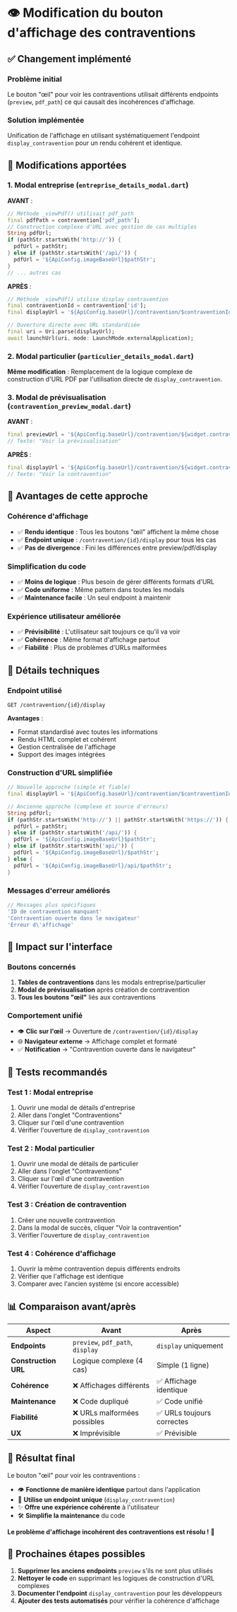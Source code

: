 # 👁️ Modification du bouton d'affichage des contraventions

## ✅ Changement implémenté

### **Problème initial**
Le bouton "œil" pour voir les contraventions utilisait différents endpoints (`preview`, `pdf_path`) ce qui causait des incohérences d'affichage.

### **Solution implémentée**
Unification de l'affichage en utilisant systématiquement l'endpoint `display_contravention` pour un rendu cohérent et identique.

## 🔄 Modifications apportées

### **1. Modal entreprise (`entreprise_details_modal.dart`)**

**AVANT** :
```dart
// Méthode _viewPdf() utilisait pdf_path
final pdfPath = contravention['pdf_path'];
// Construction complexe d'URL avec gestion de cas multiples
String pdfUrl;
if (pathStr.startsWith('http://')) {
  pdfUrl = pathStr;
} else if (pathStr.startsWith('/api/')) {
  pdfUrl = '${ApiConfig.imageBaseUrl}$pathStr';
}
// ... autres cas
```

**APRÈS** :
```dart
// Méthode _viewPdf() utilise display_contravention
final contraventionId = contravention['id'];
final displayUrl = '${ApiConfig.baseUrl}/contravention/$contraventionId/display';

// Ouverture directe avec URL standardisée
final uri = Uri.parse(displayUrl);
await launchUrl(uri, mode: LaunchMode.externalApplication);
```

### **2. Modal particulier (`particulier_details_modal.dart`)**

**Même modification** : Remplacement de la logique complexe de construction d'URL PDF par l'utilisation directe de `display_contravention`.

### **3. Modal de prévisualisation (`contravention_preview_modal.dart`)**

**AVANT** :
```dart
final previewUrl = '${ApiConfig.baseUrl}/contravention/${widget.contraventionId}/preview';
// Texte: "Voir la prévisualisation"
```

**APRÈS** :
```dart
final displayUrl = '${ApiConfig.baseUrl}/contravention/${widget.contraventionId}/display';
// Texte: "Voir la contravention"
```

## 🎯 Avantages de cette approche

### **Cohérence d'affichage**
- ✅ **Rendu identique** : Tous les boutons "œil" affichent la même chose
- ✅ **Endpoint unique** : `/contravention/{id}/display` pour tous les cas
- ✅ **Pas de divergence** : Fini les différences entre preview/pdf/display

### **Simplification du code**
- ✅ **Moins de logique** : Plus besoin de gérer différents formats d'URL
- ✅ **Code uniforme** : Même pattern dans toutes les modals
- ✅ **Maintenance facile** : Un seul endpoint à maintenir

### **Expérience utilisateur améliorée**
- ✅ **Prévisibilité** : L'utilisateur sait toujours ce qu'il va voir
- ✅ **Cohérence** : Même format d'affichage partout
- ✅ **Fiabilité** : Plus de problèmes d'URLs malformées

## 🔧 Détails techniques

### **Endpoint utilisé**
```
GET /contravention/{id}/display
```

**Avantages** :
- Format standardisé avec toutes les informations
- Rendu HTML complet et cohérent
- Gestion centralisée de l'affichage
- Support des images intégrées

### **Construction d'URL simplifiée**
```dart
// Nouvelle approche (simple et fiable)
final displayUrl = '${ApiConfig.baseUrl}/contravention/$contraventionId/display';

// Ancienne approche (complexe et source d'erreurs)
String pdfUrl;
if (pathStr.startsWith('http://') || pathStr.startsWith('https://')) {
  pdfUrl = pathStr;
} else if (pathStr.startsWith('/api/')) {
  pdfUrl = '${ApiConfig.imageBaseUrl}$pathStr';
} else if (pathStr.startsWith('api/')) {
  pdfUrl = '${ApiConfig.imageBaseUrl}/$pathStr';
} else {
  pdfUrl = '${ApiConfig.imageBaseUrl}/api/$pathStr';
}
```

### **Messages d'erreur améliorés**
```dart
// Messages plus spécifiques
'ID de contravention manquant'
'Contravention ouverte dans le navigateur'
'Erreur d\'affichage'
```

## 📱 Impact sur l'interface

### **Boutons concernés**
1. **Tables de contraventions** dans les modals entreprise/particulier
2. **Modal de prévisualisation** après création de contravention
3. **Tous les boutons "œil"** liés aux contraventions

### **Comportement unifié**
- 👁️ **Clic sur l'œil** → Ouverture de `/contravention/{id}/display`
- 🌐 **Navigateur externe** → Affichage complet et formaté
- ✅ **Notification** → "Contravention ouverte dans le navigateur"

## 🧪 Tests recommandés

### **Test 1 : Modal entreprise**
1. Ouvrir une modal de détails d'entreprise
2. Aller dans l'onglet "Contraventions"
3. Cliquer sur l'œil d'une contravention
4. Vérifier l'ouverture de `display_contravention`

### **Test 2 : Modal particulier**
1. Ouvrir une modal de détails de particulier
2. Aller dans l'onglet "Contraventions"
3. Cliquer sur l'œil d'une contravention
4. Vérifier l'ouverture de `display_contravention`

### **Test 3 : Création de contravention**
1. Créer une nouvelle contravention
2. Dans la modal de succès, cliquer "Voir la contravention"
3. Vérifier l'ouverture de `display_contravention`

### **Test 4 : Cohérence d'affichage**
1. Ouvrir la même contravention depuis différents endroits
2. Vérifier que l'affichage est identique
3. Comparer avec l'ancien système (si encore accessible)

## 📊 Comparaison avant/après

| Aspect | Avant | Après |
|--------|-------|--------|
| **Endpoints** | `preview`, `pdf_path`, `display` | `display` uniquement |
| **Construction URL** | Logique complexe (4 cas) | Simple (1 ligne) |
| **Cohérence** | ❌ Affichages différents | ✅ Affichage identique |
| **Maintenance** | ❌ Code dupliqué | ✅ Code unifié |
| **Fiabilité** | ❌ URLs malformées possibles | ✅ URLs toujours correctes |
| **UX** | ❌ Imprévisible | ✅ Prévisible |

## 🎯 Résultat final

Le bouton "œil" pour voir les contraventions :
- 👁️ **Fonctionne de manière identique** partout dans l'application
- 🔗 **Utilise un endpoint unique** (`display_contravention`)
- ✨ **Offre une expérience cohérente** à l'utilisateur
- 🛠️ **Simplifie la maintenance** du code

**Le problème d'affichage incohérent des contraventions est résolu !** 🎉

## 🔮 Prochaines étapes possibles

1. **Supprimer les anciens endpoints** `preview` s'ils ne sont plus utilisés
2. **Nettoyer le code** en supprimant les logiques de construction d'URL complexes
3. **Documenter l'endpoint** `display_contravention` pour les développeurs
4. **Ajouter des tests automatisés** pour vérifier la cohérence d'affichage
